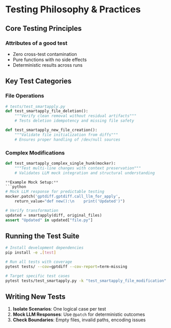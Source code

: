 # Testing Philosophy & Practices

## Core Testing Principles

### **Attributes of a good test**
- Zero cross-test contamination
- Pure functions with no side effects
- Deterministic results across runs

## Key Test Categories

### File Operations
```python
# tests/test_smartapply.py
def test_smartapply_file_deletion():
    """Verify clean removal without residual artifacts"""
    # Tests deletion idempotency and missing file safety

def test_smartapply_new_file_creation():
    """Validate file initialization from diffs"""
    # Ensures proper handling of /dev/null sources
```

### Complex Modifications
```python
def test_smartapply_complex_single_hunk(mocker):
    """Test multi-line changes with context preservation"""
    # Validates LLM mock integration and structural understanding

**Example Mock Setup:**
```python
# Mock LLM response for predictable testing
mocker.patch('gptdiff.gptdiff.call_llm_for_apply',
    return_value="def new():\n    print('Updated')")

# Verify transformation
updated = smartapply(diff, original_files)
assert "Updated" in updated["file.py"]
```


## Running the Test Suite

```bash
# Install development dependencies
pip install -e .[test]

# Run all tests with coverage
pytest tests/ --cov=gptdiff --cov-report=term-missing

# Target specific test cases
pytest tests/test_smartapply.py -k "test_smartapply_file_modification"
```

## Writing New Tests

1. **Isolate Scenarios**: One logical case per test
2. **Mock LLM Responses**: Use `@patch` for deterministic outcomes
3. **Check Boundaries**: Empty files, invalid paths, encoding issues
